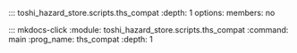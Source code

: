 ::: toshi_hazard_store.scripts.ths_compat
    :depth: 1
    options:
        members: no

::: mkdocs-click
    :module: toshi_hazard_store.scripts.ths_compat
    :command: main
    :prog_name: ths_compat
    :depth: 1
